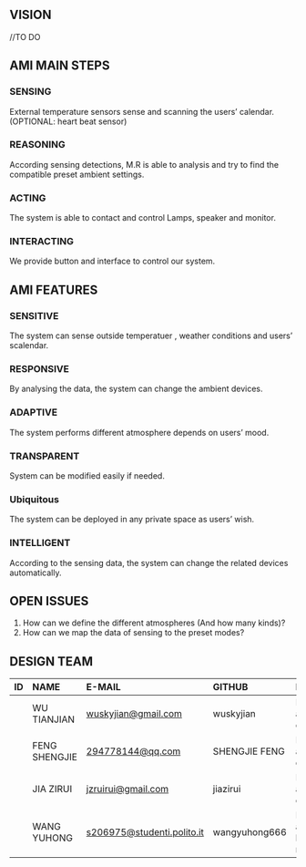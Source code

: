 
## VISION
//TO DO

## AMI MAIN STEPS

### SENSING
External temperature sensors sense and scanning the users’ calendar. (OPTIONAL: heart beat sensor)

### REASONING
According sensing detections, M.R is able to analysis and try to find the compatible preset ambient settings.

### ACTING
The system is able to contact and control Lamps, speaker and monitor.

### INTERACTING
 We provide button and interface to control our system.

## AMI FEATURES

### SENSITIVE
The system can sense outside temperatuer , weather conditions and users’ scalendar.

### RESPONSIVE
By analysing the data, the system can change the ambient devices.

### ADAPTIVE
The system performs different atmosphere depends on users’ mood.

### TRANSPARENT
System can be modified easily if needed.

### Ubiquitous
The system can be deployed in any private space as users’ wish.

### INTELLIGENT
According to the sensing data, the system can change the related devices automatically.

## OPEN ISSUES
1. How can we define the different atmospheres (And how many kinds)?
2. How can we map the data of sensing to the preset modes? 

## DESIGN TEAM

| ID            | NAME          | E-MAIL                      | GITHUB         | ROLE 
|:------------- |:--------------|:----------------------------|:---------------|:---------
|               | WU TIANJIAN   | wuskyjian@gmail.com         | wuskyjian      | Programmer and SW developer
|               | FENG SHENGJIE | 294778144@qq.com            | SHENGJIE FENG  | Programmer and SW developer
|               | JIA ZIRUI     | jzruirui@gmail.com          | jiazirui       | HW designer and Physical designer
|               | WANG YUHONG   | s206975@studenti.polito.it  | wangyuhong666  | HW designer and hardware management
